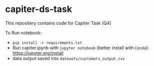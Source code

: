 # capiter-ds-task
This repositery contains code for Capiter Task (Q4)

To Run notebook: 
- `pip install -r requirements.txt`
- Run capiter.ipynb with `jupyter notebook` (better install with `Conda`): https://jupyter.org/install
- data output saved into `datasets/customers_output.csv`
